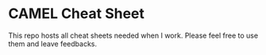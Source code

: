 # CAMEL Cheat Sheet

This repo hosts all cheat sheets needed when I work. Please feel free to use them and leave feedbacks.
